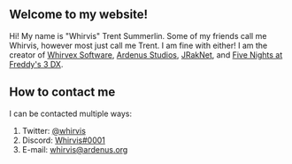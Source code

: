 ## Welcome to my website!
Hi! My name is "Whirvis" Trent Summerlin. Some of my friends call me Whirvis, however most just call me Trent. I am fine with either! I am the creator of [Whirvex Software](http://github.whirvex.com), [Ardenus Studios](http://github.ardenus.org), [JRakNet](http://jraknet.whirvis.com), and [Five Nights at Freddy's 3 DX](http://github.fnaf3dx.com/).

## How to contact me
I can be contacted multiple ways:
1. Twitter: [@whirvis](http://twitter.whirvis.com)
2. Discord: [Whirvis#0001](http://discord.whirvex.com)
3. E-mail: whirvis@ardenus.org
